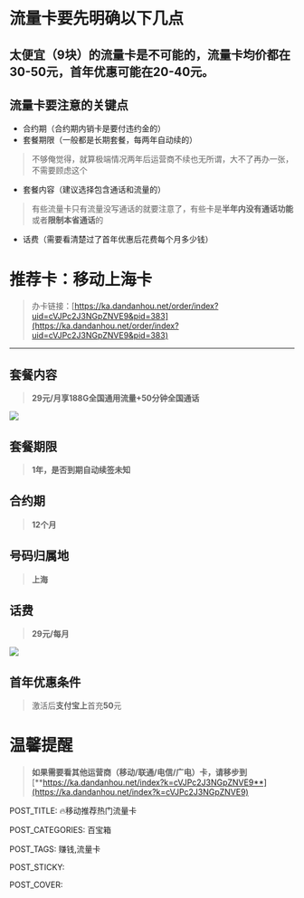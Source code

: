# 流量卡要先明确以下几点

## 太便宜（9块）的流量卡是不可能的，流量卡均价都在30-50元，首年优惠可能在20-40元。

## 流量卡要注意的关键点

-   合约期（合约期内销卡是要付违约金的）
-   套餐期限（一般都是长期套餐，每两年自动续的）

> 不够俺觉得，就算极端情况两年后运营商不续也无所谓，大不了再办一张，不需要顾虑这个

-   套餐内容（建议选择包含通话和流量的）

> 有些流量卡只有流量没写通话的就要注意了，有些卡是**半年内没有通话功能**或者**限制本省通话**的

-   话费（需要看清楚过了首年优惠后花费每个月多少钱）

# 推荐卡：移动上海卡

> 办卡链接：[https://ka.dandanhou.net/order/index?uid=cVJPc2J3NGpZNVE9&pid=383](https://ka.dandanhou.net/order/index?uid=cVJPc2J3NGpZNVE9&pid=383)

----------

## 套餐内容

> **29元/月享188G全国通用流量+50分钟全国通话**

![](http://www.kdocs.cn/api/v3/office/copy/Z2xGN04rb3laOWZnb2w2bFUya1g4RlpRVVdYdi9tSWxGMEtoa3pZdmtuK2JDZ1RWU1ZqTVluRjZ1MWFMWnV1UXNGV0FRNFdiYWR3QnB6Uk5wOXJZT2R5bWhqR3QrSDcxUlZNYXltZmwwWG11UnpUc1pkbDIwcExYNTNWYzFxck8vb0hxOThGSGgyNlpNdDg3VStaVVNNbVNGcSthdnBhTWUwVnJFaWk4QWs2UE1mQndSS2MySkNNZDE3bUgwRXg4bktsUHdsUzA2eVBNYXFjRVZxcmRneWZKa3dsOHdKSWdNUHBPeGNQWStOUXUraTlhcmxSQThjQzM3c1pNVVAxUjJ3WU5JaEo1d1d3PQ==/attach/object/G3SGP3Q7AAQGY?)

## 套餐期限

> **1年，是否到期自动续签未知**

## 合约期

> **12个月**

## 号码归属地

> **上海**

## 话费

> **29元/每月**

![](http://www.kdocs.cn/api/v3/office/copy/Z2xGN04rb3laOWZnb2w2bFUya1g4RlpRVVdYdi9tSWxGMEtoa3pZdmtuK2JDZ1RWU1ZqTVluRjZ1MWFMWnV1UXNGV0FRNFdiYWR3QnB6Uk5wOXJZT2R5bWhqR3QrSDcxUlZNYXltZmwwWG11UnpUc1pkbDIwcExYNTNWYzFxck8vb0hxOThGSGgyNlpNdDg3VStaVVNNbVNGcSthdnBhTWUwVnJFaWk4QWs2UE1mQndSS2MySkNNZDE3bUgwRXg4bktsUHdsUzA2eVBNYXFjRVZxcmRneWZKa3dsOHdKSWdNUHBPeGNQWStOUXUraTlhcmxSQThjQzM3c1pNVVAxUjJ3WU5JaEo1d1d3PQ==/attach/object/BGOWR3Q7ADAAY?)

## 首年优惠条件

> 激活后**支付宝上**首充**50**元

# 温馨提醒

> **如果需要看其他运营商（移动/联通/电信/广电）卡，请移步到**[**https://ka.dandanhou.net/index?k=cVJPc2J3NGpZNVE9**](https://ka.dandanhou.net/index?k=cVJPc2J3NGpZNVE9)

POST_TITLE: 🔥移动推荐热门流量卡

POST_CATEGORIES: 百宝箱

POST_TAGS: 赚钱,流量卡

POST_STICKY:

POST_COVER:
<!--stackedit_data:
eyJoaXN0b3J5IjpbNTEwNTY2MTU5XX0=
-->